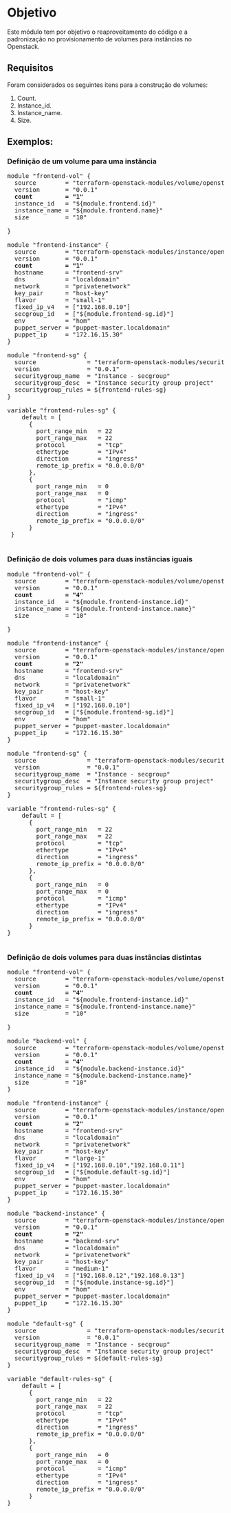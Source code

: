 # Objetivo
Este módulo tem por objetivo o reaproveitamento do código e a padronização no provisionamento de volumes para instâncias no Openstack.

## Requisitos
Foram considerados os seguintes itens para a construção de volumes:
1. Count.
2. Instance_id.
3. Instance_name.
4. Size.

## Exemplos: 
### Definição de um volume para uma instância
<pre>
module "frontend-vol" {
  source        = "terraform-openstack-modules/volume/openstack"
  version       = "0.0.1"
  <b>count         = "1"</b>
  instance_id   = "${module.frontend.id}"
  instance_name = "${module.frontend.name}"
  size          = "10"
  
}

module "frontend-instance" {
  source        = "terraform-openstack-modules/instance/openstack"
  version       = "0.0.1"
  <b>count         = "1"</b>
  hostname      = "frontend-srv"
  dns           = "localdomain"
  network       = "privatenetwork"
  key_pair      = "host-key"
  flavor        = "small-1"
  fixed_ip_v4   = ["192.168.0.10"]
  secgroup_id   = ["${module.frontend-sg.id}"]
  env           = "hom"
  puppet_server = "puppet-master.localdomain"
  puppet_ip     = "172.16.15.30"
}

module "frontend-sg" {
  source              = "terraform-openstack-modules/securitygroup/openstack"
  version             = "0.0.1"
  securitygroup_name  = "Instance - secgroup"
  securitygroup_desc  = "Instance security group project"
  securitygroup_rules = ${frontend-rules-sg}
}

variable "frontend-rules-sg" {
    default = [
      {
        port_range_min   = 22
        port_range_max   = 22
        protocol         = "tcp"
        ethertype        = "IPv4"
        direction        = "ingress"
        remote_ip_prefix = "0.0.0.0/0"
      },
      {
        port_range_min   = 0
        port_range_max   = 0
        protocol         = "icmp"
        ethertype        = "IPv4"
        direction        = "ingress"
        remote_ip_prefix = "0.0.0.0/0"
      }
 }  
 </pre>
 
 ### Definição de dois volumes para duas instâncias iguais
 <pre>
module "frontend-vol" {
  source        = "terraform-openstack-modules/volume/openstack"
  version       = "0.0.1"
  <b>count         = "4"</b>
  instance_id   = "${module.frontend-instance.id}"
  instance_name = "${module.frontend-instance.name}"
  size          = "10"
  
}

module "frontend-instance" {
  source        = "terraform-openstack-modules/instance/openstack"
  version       = "0.0.1"
  <b>count         = "2"</b>
  hostname      = "frontend-srv"
  dns           = "localdomain"
  network       = "privatenetwork"
  key_pair      = "host-key"
  flavor        = "small-1"
  fixed_ip_v4   = ["192.168.0.10"]
  secgroup_id   = ["${module.frontend-sg.id}"]
  env           = "hom"
  puppet_server = "puppet-master.localdomain"
  puppet_ip     = "172.16.15.30"
}

module "frontend-sg" {
  source              = "terraform-openstack-modules/securitygroup/openstack"
  version             = "0.0.1"
  securitygroup_name  = "Instance - secgroup"
  securitygroup_desc  = "Instance security group project"
  securitygroup_rules = ${frontend-rules-sg}
}

variable "frontend-rules-sg" {
    default = [
      {
        port_range_min   = 22
        port_range_max   = 22
        protocol         = "tcp"
        ethertype        = "IPv4"
        direction        = "ingress"
        remote_ip_prefix = "0.0.0.0/0"
      },
      {
        port_range_min   = 0
        port_range_max   = 0
        protocol         = "icmp"
        ethertype        = "IPv4"
        direction        = "ingress"
        remote_ip_prefix = "0.0.0.0/0"
      }
}
 </pre>
 
 ### Definição de dois volumes para duas instâncias distintas
 <pre>
module "frontend-vol" {
  source        = "terraform-openstack-modules/volume/openstack"
  version       = "0.0.1"
  <b>count         = "4"</b>
  instance_id   = "${module.frontend-instance.id}"
  instance_name = "${module.frontend-instance.name}"
  size          = "10"
  
}

module "backend-vol" {
  source        = "terraform-openstack-modules/volume/openstack"
  version       = "0.0.1"
  <b>count         = "4"</b>
  instance_id   = "${module.backend-instance.id}"
  instance_name = "${module.backend-instance.name}"
  size          = "10"
}

module "frontend-instance" {
  source        = "terraform-openstack-modules/instance/openstack"
  version       = "0.0.1"
  <b>count         = "2"</b>
  hostname      = "frontend-srv"
  dns           = "localdomain"
  network       = "privatenetwork"
  key_pair      = "host-key"
  flavor        = "large-1"
  fixed_ip_v4   = ["192.168.0.10","192.168.0.11"]
  secgroup_id   = ["${module.default-sg.id}"]
  env           = "hom"
  puppet_server = "puppet-master.localdomain"
  puppet_ip     = "172.16.15.30"
}

module "backend-instance" {
  source        = "terraform-openstack-modules/instance/openstack"
  version       = "0.0.1"
  <b>count         = "2"</b>
  hostname      = "backend-srv"
  dns           = "localdomain"
  network       = "privatenetwork"
  key_pair      = "host-key"
  flavor        = "medium-1"
  fixed_ip_v4   = ["192.168.0.12","192.168.0.13"]
  secgroup_id   = ["${module.instance-sg.id}"]
  env           = "hom"
  puppet_server = "puppet-master.localdomain"
  puppet_ip     = "172.16.15.30"
}

module "default-sg" {
  source              = "terraform-openstack-modules/securitygroup/openstack"
  version             = "0.0.1"
  securitygroup_name  = "Instance - secgroup"
  securitygroup_desc  = "Instance security group project"
  securitygroup_rules = ${default-rules-sg}
}

variable "default-rules-sg" {
    default = [
      {
        port_range_min   = 22
        port_range_max   = 22
        protocol         = "tcp"
        ethertype        = "IPv4"
        direction        = "ingress"
        remote_ip_prefix = "0.0.0.0/0"
      },
      {
        port_range_min   = 0
        port_range_max   = 0
        protocol         = "icmp"
        ethertype        = "IPv4"
        direction        = "ingress"
        remote_ip_prefix = "0.0.0.0/0"
      }
}
 </pre>
